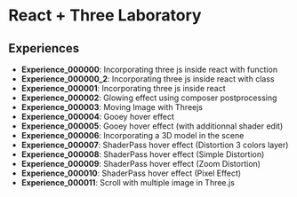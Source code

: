 # React + Three Laboratory

## Experiences

* **Experience_000000**: Incorporating three js inside react with function
* **Experience_000000_2**: Incorporating three js inside react with class
* **Experience_000001**: Incorporating three js inside react
* **Experience_000002**: Glowing effect using composer postprocessing
* **Experience_000003**: Moving Image with Threejs
* **Experience_000004**: Gooey hover effect
* **Experience_000005**: Gooey hover effect (with additionnal shader edit)
* **Experience_000006**: Incorporating a 3D model in the scene
* **Experience_000007**: ShaderPass hover effect (Distortion 3 colors layer)
* **Experience_000008**: ShaderPass hover effect (Simple Distortion)
* **Experience_000009**: ShaderPass hover effect (Zoom Distortion)
* **Experience_000010**: ShaderPass hover effect (Pixel Effect)
* **Experience_000011**: Scroll with multiple image in Three.js

